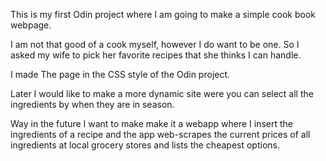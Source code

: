 This is my first Odin project where I am going to make a simple cook book webpage.

I am not that good of a cook myself, however I do want to be one. 
So I asked my wife to pick her favorite recipes that she thinks I can handle. 

I made The page in the CSS style of the Odin project.

Later I would like to make a more dynamic site were you can select all the ingredients by when they are in season.  

Way in the future I want to make make it a webapp where I insert the ingredients of a recipe and the app web-scrapes the current prices of all ingredients at local grocery stores and lists the cheapest options.

